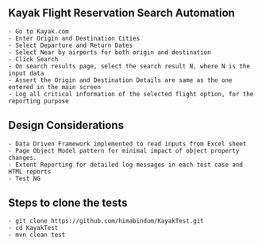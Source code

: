 ## Kayak Flight Reservation Search Automation
    - Go to Kayak.com
    - Enter Origin and Destination Cities
    - Select Departure and Return Dates
    - Select Near by airports for both origin and destination 
    - Click Search
    - On search results page, select the search result N, where N is the input data
    - Assert the Origin and Destination Details are same as the one entered in the main screen
    - Log all critical information of the selected flight option, for the reporting purpose
## Design Considerations
    - Data Driven Framework implemented to read inputs from Excel sheet
    - Page Object Model pattern for minimal impact of object property changes.
    - Extent Reporting for detailed log messages in each test case and HTML reports
    - Test NG
## Steps to clone the tests
    - git clone https://github.com/himabindum/KayakTest.git
    - cd KayakTest
    - mvn clean test
